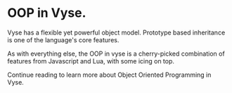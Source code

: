 # OOP in Vyse.

Vyse has a flexible yet powerful object model.
Prototype based inheritance is one of the language's core features.

As with everything else, the OOP in vyse is a cherry-picked combination of
features from Javascript and Lua, with some icing on top.

Continue reading to learn more about Object Oriented Programming in Vyse.
